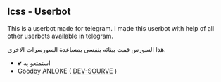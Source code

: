 ## Icss - Userbot



This is a userbot made for telegram. I made this userbot with help of all other userbots available in telegram.

هذا السورس قمت ببنائه بنفسي بمساعدة السورسرات الاخرى.


- 💕 استمتعو به
- Goodby ANLOKE ( [DEV-SOURVE](https://t.me/rruuurr) )
